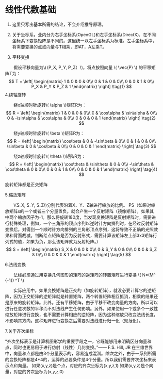 <script type="text/javascript" async src="https://cdn.mathjax.org/mathjax/latest/MathJax.js?config=TeX-MML-AM_CHTML"> </script>


# 线性代数基础

1. 这里只写出基本所需的结论，不会介绍推导原理。

1. 关于坐标系，业内分为右手坐标系(OpenGL)和左手坐标系(DirectX)，在不同坐标系下变换矩阵是不同的。这里统一以左手坐标系为标准。左手坐标系中，将需要变换的点或向量与T相乘，即AT，A左乘T。

1. 平移变换

　　假设平移向量为\\(（P_X, P_Y, P_Z）\\)，将点按照向量 \\( \vec{P} \\) 的平移矩阵T为：
$$ T =
\left[
 \begin{matrix}
   1 & 0 & 0 & 0\\\
   0 & 1 & 0 & 0\\\
   0 & 0 & 1 & 0\\\
  P_X & P_Y & P_Z & 1
  \end{matrix}
\right] 
\tag{1}
$$
4.绕轴旋转

　　绕x轴顺时针旋转\\( \alpha \\)矩阵R为：
$$ R =
\left[
 \begin{matrix}
   1 & 0 & 0 & 0\\\
   0 & \cos\alpha & \sin\alpha & 0\\\
   0 & -\sin\alpha & \cos\alpha & 0\\\
  0 & 0 & 0 & 1
  \end{matrix}
\right] 
\tag{2}
$$

　　绕y轴顺时针旋转\\( \beta \\)矩阵R为：
$$ R =
\left[
 \begin{matrix}
   \cos\beta & 0 & -\sin\beta & 0\\\
   0 & 1 & 0 & 0\\\
   \sin\beta & 0 & \cos\beta & 0\\\
  0 & 0 & 0 & 1
  \end{matrix}
\right] 
\tag{3}
$$

　　绕z轴顺时针旋转\\( \theta \\)矩阵R为：
$$ R =
\left[
 \begin{matrix}
   \cos\theta & \sin\theta & 0 & 0\\\
   -\sin\theta & \cos\theta & 0 & 0\\\
   0 & 0 & 1 & 0\\\
  0 & 0 & 0 & 1
  \end{matrix}
\right] 
\tag{4}
$$

旋转矩阵都是正交矩阵

5.缩放矩阵

　　\\(S_X, S_Y, S_Z\\)分别代表沿着X、Y、Z轴进行缩放的比例。
PS（如果对缩放矩阵s的一个或者三个分量置负，就会产生一个反射矩阵（镜像矩阵），如果其中两个缩放因子为-1，那么将旋转180度，当发现变换矩阵是反射矩阵时，需要进行特殊处理，例如，一个三角形的顶点序列以逆时针方向排列时，在经过反射矩阵变换后，对得到一个顺时针方向排列的三角形顶点序列，这将导致不正确的光照效果和背面裁减。判断给点矩阵是否为反射形式，需要计算该矩阵左上部3x3矩阵行列式的值，如果为负，那么该矩阵就为反射矩阵。）
$$ S =
\left[
 \begin{matrix}
   S_X & 0 & 0 & 0\\\
   0 & S_Y & 0 & 0\\\
   0 & 0 & S_Z & 0\\\
  0 & 0 & 0 & 1
  \end{matrix}
\right] 
\tag{5}
$$

6.法线变换

　　法线必须通过用变换几何图形的矩阵的逆矩阵的转置矩阵进行变换 \\( N=(M^ \{-1}) ^T \\)

　　实际应用中，如果变换矩阵是正交的（如旋转矩阵），就没必要计算它的逆矩阵，因为正交矩阵的逆矩阵就是转置矩阵，两个转置矩阵相互抵消，相乘的结果还是原来的旋转矩阵。此外，还有平移矩阵，由于平移不改变向量的方向，所以可以进行任意次数的平移而不对法线产生任何影响。另外，如果使用一个或多个一致性缩放矩阵进行变换，也不需要计算相应的逆矩阵，因为这种缩放只改变法线长度，不影响其方向。这种矩阵进行变换之后需要对法线进行归一化（规范化）。

7.关于齐次坐标

“齐次坐标表示是计算机图形学的重要手段之一，它既能够用来明确区分向量和点，同时也更易用于进行仿射（线性）几何变换。”—— F.S. Hill, JR
在三维世界中，向量和点都是由3个分量表示的，容易造成混淆。除次之外，由于一系列所需的变换矩阵都是4*4的，运算的必要条件是4个分量。所以我们需要齐次坐标来表示点和向量。
如果(x,y,z)是个点，对应的齐次坐标为(x,y,z,1)
如果(x,y,z)是个向量，对应的齐次坐标为(x,y,z,0)
